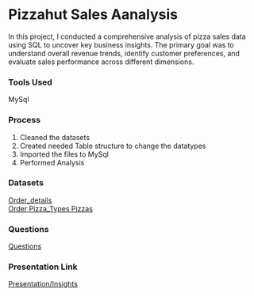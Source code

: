 # Pizzahut Sales Aanalysis
In this project, I conducted a comprehensive analysis of pizza sales data using SQL to uncover key business insights. The primary goal was to understand overall revenue trends, identify customer preferences, and evaluate sales performance across different dimensions.
 ### Tools Used
 MySql
 ### Process
 1. Cleaned the datasets
 2. Created needed Table structure to change the datatypes
 3. Imported the files to MySql
 4. Performed Analysis
 ### Datasets
 <a href="https://github.com/Bhumika-sharma12/task3/blob/main/order_details.csv"> Order_details </a> <br>
 <a href="https://github.com/Bhumika-sharma12/task3/blob/main/orders.csv"> Order </a>
 <a href="https://github.com/Bhumika-sharma12/task3/blob/main/pizza_types.csv"> Pizza_Types </a>
 <a href="https://github.com/Bhumika-sharma12/task3/blob/main/pizzas.csv"> Pizzas </a>
 ### Questions
 <a href="https://github.com/Bhumika-sharma12/task3/blob/main/Questions.txt"> Questions </a>
### Presentation Link
<a href="https://github.com/Bhumika-sharma12/task3/blob/main/pizzahut_sales_analysis_presentation.pdf"> Presentation/Insights </a>
